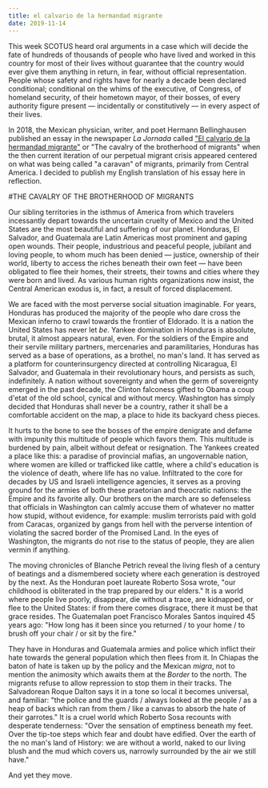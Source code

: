 ```yaml
---
title: el calvario de la hermandad migrante
date: 2019-11-14
---
```


This week SCOTUS heard oral arguments in a case which will decide the fate of hundreds of thousands of people who have lived and worked in this country for most of their lives without guarantee that the country would ever give them anything in return, in fear, without official representation. People whose safety and rights have for nearly a decade been declared conditional; conditional on the whims of the executive, of Congress, of homeland security, of their hometown mayor, of their bosses, of every authority figure present — incidentally or constitutively — in every aspect of their lives. 

In 2018, the Mexican physician, writer, and poet Hermann Bellinghausen published an essay in the newspaper *La Jornada* called ["El calvario de la hermandad migrante"](https://www.jornada.com.mx/sin-fronteras/2018/10/29/el-calvario-de-la-hermandad-migrante-2290.html?fbclid=IwAR1ncJKkHSDkvZrAiVnh3CTwph9ubuXJaJ2RSYeg0q23EKG3Xs3dSHBQ1RI) or "The cavalry of the brotherhood of migrants" when the then current iteration of our perpetual migrant crisis appeared centered on what was being called "a caravan" of migrants, primarily from Central America. I decided to publish my English translation of his essay here in reflection. 

#THE CAVALRY OF THE BROTHERHOOD OF MIGRANTS

Our sibling territories in the isthmus of America from which travelers incessantly depart towards the uncertain cruelty of Mexico and the United States are the most beautiful and suffering of our planet. Honduras, El Salvador, and Guatemala are Latin Americas most prominent and gaping open wounds. Their people, industrious and peaceful people, jubilant and loving people, to whom much has been denied — justice, ownership of their world, liberty to access the riches beneath their own feet — have been obligated to flee their homes, their streets, their towns and cities where they were born and lived. As various human rights organizations now insist, the Central American exodus is, in fact, a result of forced displacement.  

We are faced with the most perverse social situation imaginable. For years, Honduras has produced the majority of the people who dare cross the Mexican inferno to crawl towards the frontier of Eldorado. It is a nation the United States has never let *be*. Yankee domination in Honduras is absolute, brutal, it almost appears natural, even. For the soldiers of the Empire and their servile military partners, mercenaries and paramilitaries, Honduras has served as a base of operations, as a brothel, no man's land. It has served as a platform for counterinsurgency directed at controlling Nicaragua, El Salvador, and Guatemala in their revolutionary hours, and persists as such, indefinitely. A nation without sovereignty and when the germ of sovereignty emerged in the past decade, the Clinton falconess gifted to Obama a coup d'etat of the old school, cynical and without mercy. Washington has simply decided that Honduras shall never be a country, rather it shall be a comfortable accident on the map, a place to hide its backyard chess pieces.

It hurts to the bone to see the bosses of the empire denigrate and defame with impunity this multitude of people which favors them. This multitude is burdened by pain, albeit without defeat or resignation. The Yankees created a place like this: a paradise of provincial mafias, an ungovernable nation, where women are killed or trafficked like cattle, where a child's education is the violence of death, where life has no value. Infiltrated to the core for decades by US and Israeli intelligence agencies, it serves as a proving ground for the armies of both these praetorian and theocratic nations: the Empire and its favorite ally. Our brothers on the march are so defenseless that officials in Washington can calmly accuse them of whatever no matter how stupid, without evidence, for example: muslim terrorists paid with gold from Caracas, organized by gangs from hell with the perverse intention of violating the sacred border of the Promised Land. In the eyes of Washington, the migrants do not rise to the status of people, they are alien vermin if anything. 

The moving chronicles of Blanche Petrich reveal the living flesh of a century of beatings and a dismembered society where each generation is destroyed by the next. As the Honduran poet laureate Roberto Sosa wrote, "our childhood is obliterated in the trap prepared by our elders." It is a world where people live poorly, disappear, die without a trace, are kidnapped, or flee to the United States: if from there comes disgrace, there it must be that grace resides. The Guatemalan poet Francisco Morales Santos inquired 45 years ago: "How long has it been since you returned / to your home / to brush off your chair / or sit by the fire." 

They have in Honduras and Guatemala armies and police which inflict their hate towards the general population which then flees from it. In Chiapas the baton of hate is taken up by the policy and the Mexican *migra*, not to mention the animosity which awaits them at the *Border* to the north. The migrants refuse to allow repression to stop them in their tracks. The Salvadorean Roque Dalton says it in a tone so local it becomes universal, and familiar: "the police and the guards / always looked at the people / as a heap of backs which ran from them / like a canvas to absorb the hate of their garrotes." It is a cruel world which Roberto Sosa recounts with desperate tenderness: "Over the sensation of emptiness beneath my feet. Over the tip-toe steps which fear and doubt have edified. Over the earth of the no man's land of History: we are without a world, naked to our living blush and the mud which covers us, narrowly surrounded by the air we still have." 

And yet they move. 
